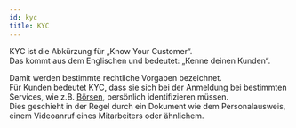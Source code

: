 ```yaml
---
id: kyc
title: KYC
---
```


KYC ist die Abkürzung für „Know Your Customer“.  
Das kommt aus dem Englischen und bedeutet: „Kenne deinen Kunden“.

Damit werden bestimmte rechtliche Vorgaben bezeichnet.  
Für Kunden bedeutet KYC, dass sie sich bei der Anmeldung bei bestimmten Services, wie z.B. [Börsen](../b/boerse), persönlich identifizieren müssen.  
Dies geschieht in der Regel durch ein Dokument wie dem Personalausweis, einem Videoanruf eines Mitarbeiters oder ähnlichem.
